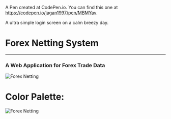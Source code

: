 A Pen created at CodePen.io. You can find this one at https://codepen.io/jagan1997/pen/MBMYav.

 A ultra simple login screen on a calm breezy day.
 
 # Forex Netting System

---

### A Web Application for Forex Trade Data



![Forex Netting](http://rohithvutnoor.info/ForexDev0.svg)


# Color Palette:

![Forex Netting](http://rohithvutnoor.info/color.jpg)

